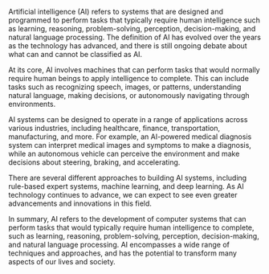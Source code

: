 
Artificial intelligence (AI) refers to systems that are designed and programmed to perform tasks that typically require human intelligence such as learning, reasoning, problem-solving, perception, decision-making, and natural language processing. The definition of AI has evolved over the years as the technology has advanced, and there is still ongoing debate about what can and cannot be classified as AI.

At its core, AI involves machines that can perform tasks that would normally require human beings to apply intelligence to complete. This can include tasks such as recognizing speech, images, or patterns, understanding natural language, making decisions, or autonomously navigating through environments.

AI systems can be designed to operate in a range of applications across various industries, including healthcare, finance, transportation, manufacturing, and more. For example, an AI-powered medical diagnosis system can interpret medical images and symptoms to make a diagnosis, while an autonomous vehicle can perceive the environment and make decisions about steering, braking, and accelerating.

There are several different approaches to building AI systems, including rule-based expert systems, machine learning, and deep learning. As AI technology continues to advance, we can expect to see even greater advancements and innovations in this field.

In summary, AI refers to the development of computer systems that can perform tasks that would typically require human intelligence to complete, such as learning, reasoning, problem-solving, perception, decision-making, and natural language processing. AI encompasses a wide range of techniques and approaches, and has the potential to transform many aspects of our lives and society.
